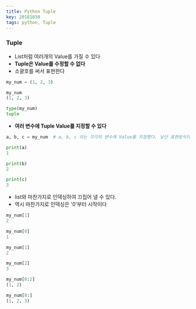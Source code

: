 ```yaml
---
title: Python Tuple
key: 20181030
tags: python, Tuple
---
```


### Tuple
- List처럼 여러개의 Value를 가질 수 있다
- **Tuple은 Value를 수정할 수 없다**
- 소괄호를 써서 표현한다

~~~python
my_num = (1, 2, 3)

my_num
(1, 2, 3)

type(my_num)
tuple
~~~

- **여러 변수에 Tuple Value를 지정할 수 있다**

~~~python
a, b, c = my_num  # a, b, c 라는 각각의 변수에 Value를 지정했다. 낯선 표현방식이라 헷갈린다

print(a)
1

print(b)
2

print(c)
3
~~~

- list와 마찬가지로 인덱싱하여 끄집어 낼 수 있다.
- 역시 마찬가지로 인덱싱은 '0'부터 시작이다

~~~python
my_num[1]
2

my_num[0]
1

my_num[1]
2

my_num[2]
3

my_num[0:2]
(1, 2)

my_num[0:]
(1, 2, 3)
~~~
